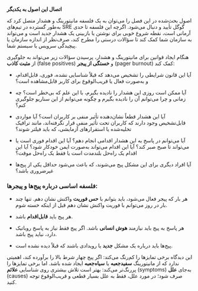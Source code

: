 **اتصال این اصول به یکدیگر**

اصول بحث‌شده در این فصل را می‌توان به یک فلسفه مانیتورینگ و هشدار متصل کرد که به‌طور گسترده در تیم‌های SRE گوگل تأیید و دنبال می‌شود. اگرچه این فلسفه تا حدی آرمانی است، نقطه شروع خوبی برای نوشتن یا بازبینی یک هشدار جدید است و می‌تواند به سازمان شما کمک کند تا سؤالات درستی را مطرح کند، صرف‌نظر از اندازه سازمان یا پیچیدگی سرویس یا سیستم شما.

هنگام ایجاد قوانین برای مانیتورینگ و هشدار، پرسیدن سؤالات زیر می‌تواند به جلوگیری از **مثبت کاذب** (false positives) و **خستگی از پیجر** (pager burnout) کمک کند:

- آیا این قانون شرایطی را تشخیص می‌دهد که قبلاً شناسایی نشده، فوری، قابل‌اقدام، و به‌صورت فعال یا قریب‌الوقوع برای کاربر قابل‌مشاهده است؟
    
- آیا ممکن است روزی این هشدار را نادیده بگیرم، با این علم که بی‌خطر است؟ چه زمانی و چرا می‌توانم آن را نادیده بگیرم و چگونه می‌توانم از این سناریو جلوگیری کنم؟
    
- آیا این هشدار قطعاً نشان‌دهنده تأثیر منفی بر کاربران است؟ آیا مواردی قابل‌تشخیص وجود دارند که کاربران تحت تأثیر منفی قرار نگرفته‌اند، مانند ترافیک تخلیه‌شده یا استقرارهای آزمایشی، که باید فیلتر شوند؟
    
- آیا می‌توانم در پاسخ به این هشدار اقدامی انجام دهم؟ آیا این اقدام فوری است یا می‌تواند تا صبح صبر کند؟ آیا این اقدام می‌تواند به‌صورت ایمن خودکار شود؟ آیا این اقدام یک راه‌حل بلندمدت است یا فقط یک راه‌حل موقت؟
    
- آیا افراد دیگری برای این مشکل پیج می‌شوند، که باعث می‌شود حداقل یکی از پیج‌ها غیرضروری باشد؟
    

### فلسفه اساسی درباره پیج‌ها و پیجرها:

- هر بار که پیجر فعال می‌شود، باید بتوانم با **حس فوریت** واکنش نشان دهم. تنها چند بار در روز می‌توانم با فوریت واکنش نشان دهم قبل از اینکه خسته شوم.
    
- هر پیج باید **قابل‌اقدام** باشد.
    
- هر پاسخ به پیج باید نیازمند **هوش انسانی** باشد. اگر پیج فقط نیاز به پاسخ روباتیک دارد، نباید پیج باشد.
    
- پیج‌ها باید درباره یک مشکل **جدید** یا رویدادی باشند که قبلاً دیده نشده است.
    

این دیدگاه برخی تمایزها را کم‌رنگ می‌کند: اگر پیج چهار شرط بالا را برآورده کند، اهمیتی ندارد که از مانیتورینگ **سفید‌جعبه** یا **سیاه‌جعبه** ایجاد شده باشد. اما برخی تمایزها را پررنگ‌تر می‌کند: بهتر است تلاش بیشتری روی شناسایی **علائم** (symptoms) به‌جای **علل** (causes) صرف شود؛ در مورد علل، فقط به علل بسیار قطعی و قریب‌الوقوع توجه کنید.